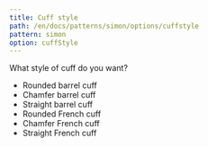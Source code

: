 ```yaml
---
title: Cuff style
path: /en/docs/patterns/simon/options/cuffstyle
pattern: simon
option: cuffStyle
---
```


What style of cuff do you want?

- Rounded barrel cuff
- Chamfer barrel cuff
- Straight barrel cuff
- Rounded French cuff
- Chamfer French cuff
- Straight French cuff